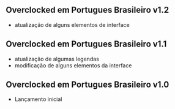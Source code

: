 ## Overclocked em Portugues Brasileiro v1.2
- atualização de alguns elementos de interface

## Overclocked em Portugues Brasileiro v1.1
- atualização de algumas legendas
- modificação de alguns elementos da interface

## Overclocked em Portugues Brasileiro v1.0
- Lançamento inicial
